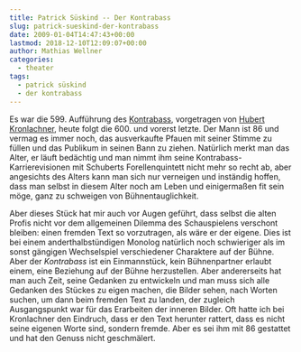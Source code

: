 ```yaml
---
title: Patrick Süskind -- Der Kontrabass
slug: patrick-sueskind-der-kontrabass
date: 2009-01-04T14:47:43+00:00
lastmod: 2018-12-10T12:09:07+00:00
author: Mathias Wellner
categories:
  - theater
tags:
  - patrick süskind
  - der kontrabass
---
```

Es war die 599. Aufführung des [Kontrabass](https://de.wikipedia.org/wiki/Der_Kontraba%C3%9F), vorgetragen von [Hubert Kronlachner](https://de.wikipedia.org/wiki/Hubert_Kronlachner), heute folgt die 600. und vorerst letzte. Der Mann ist 86 und vermag es immer noch, das ausverkaufte Pfauen mit seiner Stimme zu füllen und das Publikum in seinen Bann zu ziehen. Natürlich merkt man das Alter, er läuft bedächtig und man nimmt ihm seine Kontrabass-Karrierevisionen mit Schuberts Forellenquintett nicht mehr so recht ab, aber angesichts des Alters kann man sich nur verneigen und inständig hoffen, dass man selbst in diesem Alter noch am Leben und einigermaßen fit sein möge, ganz zu schweigen von Bühnentauglichkeit.
<!--more-->

Aber dieses Stück hat mir auch vor Augen geführt, dass selbst die alten Profis nicht vor dem allgemeinen Dilemma des Schauspielens verschont bleiben: einen fremden Text so vorzutragen, als wäre er der eigene. Dies ist bei einem anderthalbstündigen Monolog natürlich noch schwieriger als im sonst gängigen Wechselspiel verschiedener Charaktere auf der Bühne. Aber der _Kontrabass_ ist ein Einmannstück, kein Bühnenpartner erlaubt einem, eine Beziehung auf der Bühne herzustellen. Aber andererseits hat man auch Zeit, seine Gedanken zu entwickeln und man muss sich alle Gedanken des Stückes zu eigen machen, die Bilder sehen, nach Worten suchen, um dann beim fremden Text zu landen, der zugleich Ausgangspunkt war für das Erarbeiten der inneren Bilder. Oft hatte ich bei Kronlachner den Eindruch, dass er den Text herunter rattert, dass es nicht seine eigenen Worte sind, sondern fremde. Aber es sei ihm mit 86 gestattet und hat den Genuss nicht geschmälert.